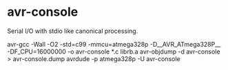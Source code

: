 avr-console
===========

Serial I/O with stdio like canonical processing.

avr-gcc -Wall -O2 -std=c99 -mmcu=atmega328p -D__AVR_ATmega328P__ -DF_CPU=16000000 -o avr-console *.c librb.a
avr-objdump -d avr-console > avr-console.dump
avrdude -p atmega328p -U avr-console
